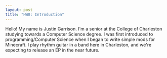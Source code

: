 ```yaml
---
layout: post
title: "HW0: Introduction"
---
```


Hello! My name is Justin Garrison. I'm a senior at the College of Charleston studying towards a Computer Science degree. I was first introduced to programming/Computer Science when I began to write simple mods for Minecraft. I play rhythm guitar in a band here in Charleston, and we're expecting to release an EP in the near future. 
